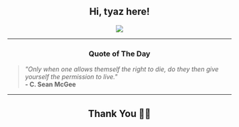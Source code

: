 <h2 align="center"> Hi, tyaz here!</h2>

<p align="center">
<a href="https://github.com/tyazx" alt="github streak"><img src="https://dvst-streak.herokuapp.com/?user=tyazx&theme=tokyonight&fire=DD472C"></a>
</p>

<hr>
<h3 align="center">Quote of The Day</h3>
<p align="center">
<blockquote>
<i>"Only when one allows themself the right to die, do they then give yourself the permission to live."</i>
<br>
<b>- C. Sean McGee</b>
</blockquote>
</p>


<hr>
<h2 align="center">Thank You 🙏🏼</h2>
